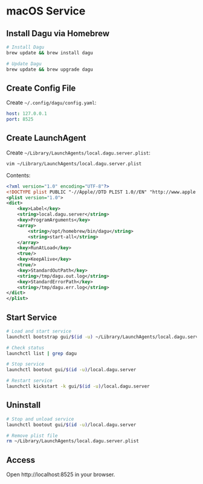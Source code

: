 # macOS Service

## Install Dagu via Homebrew

```bash
# Install Dagu
brew update && brew install dagu

# Update Dagu
brew update && brew upgrade dagu
```


## Create Config File

Create `~/.config/dagu/config.yaml`:

```yaml
host: 127.0.0.1
port: 8525
```

## Create LaunchAgent

Create `~/Library/LaunchAgents/local.dagu.server.plist`:

```sh
vim ~/Library/LaunchAgents/local.dagu.server.plist
```

Contents:

```xml
<?xml version="1.0" encoding="UTF-8"?>
<!DOCTYPE plist PUBLIC "-//Apple//DTD PLIST 1.0//EN" "http://www.apple.com/DTDs/PropertyList-1.0.dtd">
<plist version="1.0">
<dict>
    <key>Label</key>
    <string>local.dagu.server</string>
    <key>ProgramArguments</key>
    <array>
        <string>/opt/homebrew/bin/dagu</string>
        <string>start-all</string>
    </array>
    <key>RunAtLoad</key>
    <true/>
    <key>KeepAlive</key>
    <true/>
    <key>StandardOutPath</key>
    <string>/tmp/dagu.out.log</string>
    <key>StandardErrorPath</key>
    <string>/tmp/dagu.err.log</string>
</dict>
</plist>
```

## Start Service

```bash
# Load and start service
launchctl bootstrap gui/$(id -u) ~/Library/LaunchAgents/local.dagu.server.plist

# Check status
launchctl list | grep dagu

# Stop service
launchctl bootout gui/$(id -u)/local.dagu.server

# Restart service
launchctl kickstart -k gui/$(id -u)/local.dagu.server
```

## Uninstall

```bash
# Stop and unload service
launchctl bootout gui/$(id -u)/local.dagu.server

# Remove plist file
rm ~/Library/LaunchAgents/local.dagu.server.plist
```

## Access

Open http://localhost:8525 in your browser.
